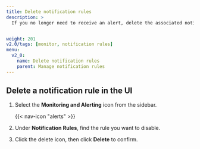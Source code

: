 ```yaml
---
title: Delete notification rules
description: >
  If you no longer need to receive an alert, delete the associated notification rule.


weight: 201
v2.0/tags: [monitor, notification rules]
menu:
  v2_0:
    name: Delete notification rules
    parent: Manage notification rules
---
```


## Delete a notification rule in the UI

1. Select the **Monitoring and Alerting** icon from the sidebar.


    {{< nav-icon "alerts" >}}


2. Under **Notification Rules**, find the rule you want to disable.
3. Click the delete icon, then click **Delete** to confirm.
